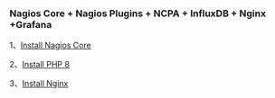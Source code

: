 ### Nagios Core + Nagios Plugins + NCPA + InfluxDB + Nginx +Grafana

1、[Install Nagios Core](./Nagios_Core/Install.md)

2、[Install PHP 8](./PHP/Install.md)

3、[Install Nginx](./Nginx/Install.md)
